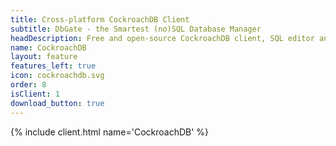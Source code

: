 ```yaml
---
title: Cross-platform CockroachDB Client
subtitle: DbGate - the Smartest (no)SQL Database Manager
headDescription: Free and open-source CockroachDB client, SQL editor and database manager. Desktop app in Linux, Windows, MacOS and web app in Docker.
name: CockroachDB
layout: feature
features_left: true
icon: cockroachdb.svg
order: 8
isClient: 1
download_button: true
---
```


{% include client.html name='CockroachDB' %}
